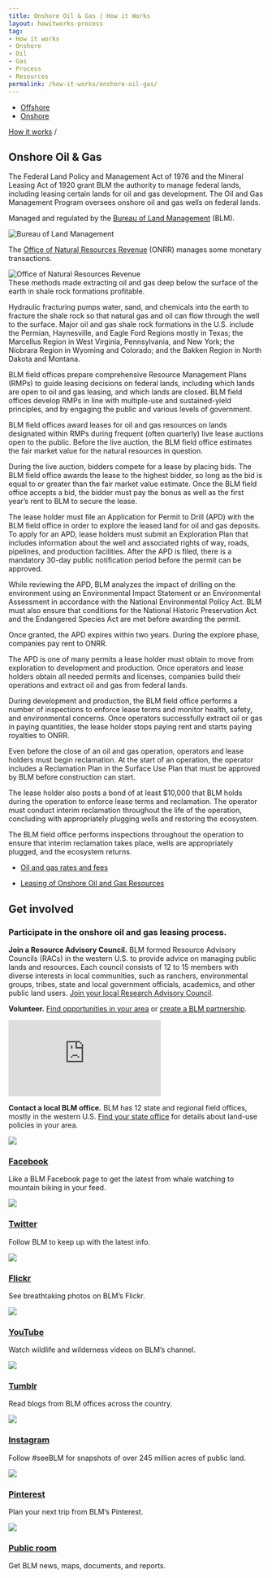 ```yaml
---
title: Onshore Oil & Gas | How it Works
layout: howitworks-process
tag:
- How it works
- Onshore
- Oil
- Gas
- Process
- Resources
permalink: /how-it-works/onshore-oil-gas/
---
```


<section class="revenues_subpage-nav container">
  <div class="revenues_subpage-tabs">
    <ul>
        <li class="revenues_subpage-tab">
          <a href="/how-it-works/offshore-oil-gas/">Offshore</a>
        </li>
        </a>
        <li class="revenues_subpage-tab active">
          <a href="/how-it-works/onshore-oil-gas/">Onshore</a>
        </li>
    </ul>
  </div>
</section>
<section class="slab-beta revenues_subpage-intro_wrapper">
  <div class="container-page-wrapper revenues_subpage-intro">
    <div class="container revenues_subpage-intro_layout">
      <div>
        <a class="revenues_subpage-breadcrumb" href="/how-it-works/">How it works</a>
        /
      </div>
      <h1>Onshore Oil & Gas</h1>
      <p class="revenues_subpage-intro_text">The Federal Land Policy and Management Act of 1976 and the Mineral Leasing Act of 1920 grant BLM the authority to manage federal lands, including leasing certain lands for oil and gas development. The Oil and Gas Management Program oversees onshore oil and gas wells on federal lands.</p>
    </div>
   <!-- start aside-->   
    <div class="revenues_subpage-office_container revenues_subpage-office_container_layout">
      <div class="revenues_subpage-office container">
        <div class="revenues_subpage-office_text">
          <p>Managed and regulated by the <span><a href="http://www.blm.gov/">Bureau of Land Management</a> (BLM)</span>.</p>
        </div>
        <div class="revenues_subpage-office_logos">
          <img class="revenues_subpage-office_logo" src="/public/img/logos/BLM-mark.png" alt="Bureau of Land Management">
        </div>
      </div>
      <div class="revenues_subpage-office container">
        <div class="revenues_subpage-office_text">
          <p>The <span><a href="http://www.onrr.gov/">Office of Natural Resources Revenue</a> (ONRR)</span> manages some monetary transactions.</p>
        </div>
        <div class="revenues_subpage-office_logos">
          <img class="revenues_subpage-office_logo" src="/public/img/logos/ONRR-mark.svg" alt="Office of Natural Resources Revenue">
        </div>
      </div>
    </div>
 <!-- end aside-->   
  </div>  
  <div class="revenues_subpage-steps onshore-oil">
    <section class="container-outer">
      <did-you-know color='blue' intro='Exploration for oil and gas changed significantly in the early 2000s, with new applications of extraction methods, known as horizontal drilling and hydraulic fracturing, commonly called “fracking.”'><span>These methods made extracting oil and gas deep below the surface of the earth in shale rock formations profitable.</span></p>
      <p>Hydraulic fracturing pumps water, sand, and chemicals into the earth to fracture the shale rock so that natural gas and oil can flow through the well to the surface. Major oil and gas shale rock formations in the U.S. include the Permian, Haynesville, and Eagle Ford Regions mostly in Texas; the Marcellus Region in West Virginia, Pennsylvania, and New York; the Niobrara Region in Wyoming and Colorado; and the Bakken Region in North Dakota and Montana.</p></did-you-know>
      <div class="container">
        <process-group>
          <process-step stepId="1" stepName="Plan" expanded="true">
            <p>BLM field offices prepare comprehensive Resource Management Plans (RMPs) to guide leasing decisions on federal lands, including which lands are open to oil and gas leasing, and which lands are closed. BLM field offices develop RMPs in line with multiple-use and sustained-yield principles, and by engaging the public and various levels of government.</p>
          </process-step>
          <process-step stepId="2" stepName="Lease">
            <p>BLM field offices award leases for oil and gas resources on lands designated within RMPs during frequent (often quarterly) live lease auctions open to the public. Before the live auction, the BLM field office estimates the <glossary-term>fair market value</glossary-term> for the natural resources in question.</p>
            <p>During the live auction, bidders compete for a lease by placing bids. The BLM field office awards the lease to the highest bidder, so long as the bid is equal to or greater than the fair market value estimate. Once the BLM field office accepts a bid, the bidder must pay the <glossary-term>bonus</glossary-term> as well as the first year’s rent to BLM to secure the lease.</p>
          </process-step>
          <process-step stepId="3" stepName="Explore">
            <p>The lease holder must file an Application for Permit to Drill (APD) with the BLM field office in order to explore the leased land for oil and gas deposits. To apply for an APD, lease holders must submit an Exploration Plan that includes information about the well and associated rights of way, roads, pipelines, and production facilities. After the APD is filed, there is a mandatory 30-day public notification period before the permit can be approved.</p>
            <p>While reviewing the APD, BLM analyzes the impact of drilling on the environment using an <glossary-term termKey="Environmental Impact Statement (EIS)">Environmental Impact Statement</glossary-term> or an Environmental Assessment in accordance with the National Environmental Policy Act. BLM must also ensure that conditions for the National Historic Preservation Act and the Endangered Species Act are met before awarding the permit.</p>
            <p>Once granted, the APD expires within two years. During the explore phase, companies pay <glossary-term>rent</glossary-term> to ONRR.</p>
          </process-step>
          <process-step stepId="4" stepName="Develop">
            <p>The APD is one of many permits a lease holder must obtain to move from exploration to development and production. Once operators and lease holders obtain all needed permits and licenses, companies build their operations and extract oil and gas from federal lands.</p>
            <p>During development and production, the BLM field office performs a number of inspections to enforce lease terms and monitor health, safety, and environmental concerns. Once operators successfully extract oil or gas in paying quantities, the lease holder stops paying rent and starts paying <glossary-term termKey="royalty">royalties</glossary-term> to ONRR.</p>
          </process-step>
          <process-step stepId="5" stepName="Decommission and reclaim">
            <p>Even before the close of an oil and gas operation, operators and lease holders must begin <glossary-term>reclamation</glossary-term>. At the start of an operation, the operator includes a Reclamation Plan in the Surface Use Plan that must be approved by BLM before construction can start.</p>
            <p>The lease holder also posts a bond of at least $10,000 that BLM holds during the operation to enforce lease terms and reclamation. The operator must conduct interim reclamation throughout the life of the operation, concluding with appropriately plugging wells and restoring the ecosystem.</p>
            <p>The BLM field office performs inspections throughout the operation to ensure that interim reclamation takes place, wells are appropriately plugged, and the ecosystem returns.</p>
          </process-step>
          <process-step stepName="Rates and fees">
            <ul class="list-bullet">
              <li><a href="/how-it-works/revenues/#oil-gas-rates">Oil and gas rates and fees</a></li>
            </ul>
          </process-step>
          <process-step stepName="Learn more">
            <ul class="list-bullet">
              <li><a href="https://www.blm.gov/programs/energy-and-minerals/oil-and-gas/leasing">Leasing of Onshore Oil and Gas Resources</a></li>
            </ul>  
          </process-step>
        </process-group>
      </div>
    </section>
  </div>
</section>
<div class="slab-alpha revenues_subpage-involved">
  <section class="container-outer">
    <div class="container-left-4">
      <h2>Get involved</h2>
      <h3 class="h4">Participate in the onshore oil and gas leasing process.</h3>
    </div>
    <div class="container-right-8">
      <div class="revenues_subpage-involved_participate">
        <div class="container-half container-half-space">
          <p><strong>Join a Resource Advisory Council.</strong> BLM formed <glossary-term termKey="resource advisory council (rac)">Resource Advisory Councils</glossary-term> (RACs) in the western U.S. to provide advice on managing public lands and resources. Each council consists of 12 to 15 members with diverse interests in local communities, such as ranchers, environmental groups, tribes, state and local government officials, academics, and other public land users. <a href="https://www.blm.gov/get-involved/resource-advisory-council/near-you">Join your local Research Advisory Council</a>.</p>
          <p><strong>Volunteer.</strong> <a href="http://volunteer.gov/index.cfm">Find opportunities in your area</a> or <a href="https://www.blm.gov/get-involved/partnerships">create a BLM partnership</a>.</p>
        </div>
        <div class="container-half revenues_subpage-involved_video">
          <iframe title="get involved video" src="https://www.youtube.com/embed/gdalYBS1lPE" frameborder="0" allowfullscreen></iframe>
          <p><strong>Contact a local BLM office.</strong> BLM has 12 state and regional field offices, mostly in the western U.S. <a href="https://www.blm.gov/locations">Find your state office</a> for details about land-use policies in your area.</p>
        </div>
      </div>
      <div>
        <div class="revenues_subpage-involved_option">
          <a class="link-no_under" href="https://www.facebook.com/BLMNational/">
            <img src="/public/img/icons/facebook.svg" class="u-padding-right icon-medium"/>
            <h3>Facebook</h3>
          </a>
          <p>Like a BLM Facebook page to get the latest from whale watching to mountain biking in your feed.</p>
        </div>
        <div class="revenues_subpage-involved_option">
          <a class="link-no_under" href="https://twitter.com/BLMNational">
            <img src="/public/img/icons/twitter.svg" class="u-padding-right icon-medium"/>
            <h3>Twitter</h3>
          </a>
          <p>Follow BLM to keep up with the latest info.</p>
        </div>
        <div class="revenues_subpage-involved_option">
          <a class="link-no_under" href="https://www.flickr.com/photos/mypubliclands/">
            <img src="/public/img/icons/flickr.svg" class="u-padding-right icon-medium"/>
            <h3>Flickr</h3>
          </a>
          <p>See breathtaking photos on BLM’s Flickr.</p>
        </div>
        <div class="revenues_subpage-involved_option">
          <a class="link-no_under" href="https://www.youtube.com/user/BLMNational">
            <img src="/public/img/icons/youtube-play.svg" class="u-padding-right icon-medium"/>
            <h3>YouTube</h3>
          </a>
          <p>Watch wildlife and wilderness videos on BLM’s channel.</p>
        </div>
      </div>
      <div>
        <div class="revenues_subpage-involved_option">
          <a class="link-no_under" href="http://mypubliclands.tumblr.com/">
            <img src="/public/img/icons/tumblr.svg" class="u-padding-right icon-medium"/>
            <h3>Tumblr</h3>
          </a>
          <p>Read blogs from BLM offices across the country.</p>
        </div>
        <div class="revenues_subpage-involved_option">
          <a class="link-no_under" href="https://instagram.com/mypubliclands/">
            <img src="/public/img/icons/instagram.svg" class="u-padding-right icon-medium"/>
            <h3>Instagram</h3>
          </a>
          <p>Follow #seeBLM for snapshots of over 245 million acres of public land.</p>
        </div>
        <div class="revenues_subpage-involved_option">
          <a class="link-no_under" href="https://www.pinterest.com/mypubliclands/">
            <img src="/public/img/icons/pinterest.svg" class="u-padding-right icon-medium"/>
            <h3>Pinterest</h3>
          </a>
          <p>Plan your next trip from BLM’s Pinterest.</p>
        </div>
        <div class="revenues_subpage-involved_option">
          <a class="link-no_under" href="https://www.blm.gov/public-room">
            <img src="/public/img/icons/info.svg" class="u-padding-right icon-medium"/>
            <h3>Public room</h3>
          </a>
          <p>Get BLM news, maps, documents, and reports.</p>
        </div>
      </div>
    </div>
  </section>
</div>

